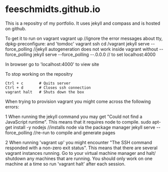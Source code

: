 # feeschmidts.github.io

This is a repositry of my portfolio. It uses jekyll and compass and is hosted on github.

To get it to run on vagrant
    vagrant up //ignore the error messages about tty, dpkg-preconfigure: and 'tomdoc'
    vagrant ssh
    cd /vagrant
    jekyll serve --force_polling //jekyll autogeneration does not work inside vagrant without --force_polling
    jekyll serve --force_polling --.0.0.0 // to set localhost:4000

In browser go to 'localhost:4000' to view site

To stop working on the repositry

    Ctrl + c       # Quits server
    Ctrl + d       # Closes ssh connection
    vagrant halt   # Shuts down the box


When trying to provision vagrant you might come across the following errors:

1 When running the jekyll command you may get "Could not find a JavaScript runtime". This means that it requires node to compile.
    sudo apt-get install -y nodejs //installs node via the package manager
    jekyll serve --force_polling //re-run to compile and generate pages

2 When running 'vagrant up' you might encounter "The SSH command responded with a non-zero exit status".
This means that there are several vagrant instances running. Go to your virtual machine manager and halt/ shutdown any machines that are running.
You should only work on one machine at a time so run 'vagrant halt' after each session.
